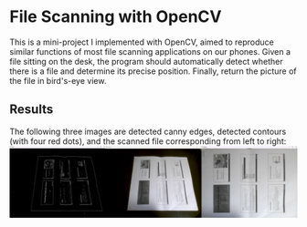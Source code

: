 # File Scanning with OpenCV
This is a mini-project I implemented with OpenCV, aimed to reproduce similar functions of most file scanning applications on our phones. Given a file sitting on the desk, the program should automatically detect whether there is a file and determine its precise position. Finally, return the picture of the file in bird's-eye view.

## Results
The following three images are detected canny edges, detected contours (with four red dots), and the scanned file corresponding from left to right:
![My Image](./concate.png)
